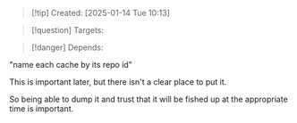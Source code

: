 
>[!tip] Created: [2025-01-14 Tue 10:13]

>[!question] Targets: 

>[!danger] Depends: 

"name each cache by its repo id"

This is important later, but there isn't a clear place to put it.

So being able to dump it and trust that it will be fished up at the appropriate time is important.